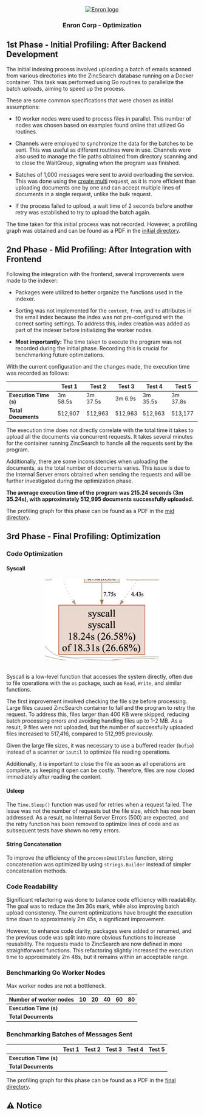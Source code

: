 <p align="center">
  <a href="" rel="noopener">
 <img width=200px height=200px src="https://external-content.duckduckgo.com/iu/?u=https%3A%2F%2Fwww.almrsal.com%2Fwp-content%2Fuploads%2F2015%2F12%2FEnron-Corporation-was-an-American-energy-commodities-and-services-company-based-in-Houston.jpg&f=1&nofb=1&ipt=7d291f71e280fc04c928387d0f0f199f056c6e7a2c4aabdd17289b045038898f&ipo=images" alt="Enron logo"></a>
</p>

<h3 align="center">Enron Corp - Optimization</h3>

## 1st Phase - Initial Profiling: After Backend Development

The initial indexing process involved uploading a batch of emails scanned from various directories into the ZincSearch database running on a Docker container. This task was performed using Go routines to parallelize the batch uploads, aiming to speed up the process.

These are some common specifications that were chosen as initial assumptions:

- 10 worker nodes were used to process files in parallel. This number of nodes was chosen based on examples found online that utilized Go routines.

- Channels were employed to synchronize the data for the batches to be sent. This was useful as different routines were in use. Channels were also used to manage the file paths obtained from directory scanning and to close the WaitGroup, signaling when the program was finished.

- Batches of 1,000 messages were sent to avoid overloading the service. This was done using the [create multi](https://zincsearch-docs.zinc.dev/api/document/multi/) request, as it is more efficient than uploading documents one by one and can accept multiple lines of documents in a single request, unlike the bulk request.

- If the process failed to upload, a wait time of 2 seconds before another retry was established to try to upload the batch again.

The time taken for this initial process was not recorded. However, a profiling graph was obtained and can be found as a PDF in the [initial directory](../profiling/initial/).

## 2nd Phase - Mid Profiling: After Integration with Frontend

Following the integration with the frontend, several improvements were made to the indexer:

- Packages were utilized to better organize the functions used in the indexer.

- Sorting was not implemented for the `content`, `from`, and `to` attributes in the email index because the index was not pre-configured with the correct sorting settings. To address this, index creation was added as part of the indexer before initializing the worker nodes.

- **Most importantly:** The time taken to execute the program was not recorded during the initial phase. Recording this is crucial for benchmarking future optimizations.

With the current configuration and the changes made, the execution time was recorded as follows:

<div align="center">

|                        | Test 1   | Test 2   | Test 3  | Test 4   | Test 5   |
| ---------------------- | -------- | -------- | ------- | -------- | -------- |
| **Execution Time (s)** | 3m 58.5s | 3m 37.5s | 3m 6.9s | 3m 35.5s | 3m 37.8s |
| **Total Documents**    | 512,907  | 512,963  | 512,963 | 512,963  | 513,177  |

</div>

The execution time does not directly correlate with the total time it takes to upload all the documents via concurrent requests. It takes several minutes for the container running ZincSearch to handle all the requests sent by the program.

Additionally, there are some inconsistencies when uploading the documents, as the total number of documents varies. This issue is due to the Internal Server errors obtained when sending the requests and will be further investigated during the optimization phase.

**The average execution time of the program was 215.24 seconds (3m 35.24s), with approximately 512,995 documents successfully uploaded.**

The profiling graph for this phase can be found as a PDF in the [mid directory](../profiling/mid/).

## 3rd Phase - Final Profiling: Optimization

### Code Optimization

#### Syscall

<div align="center">
<img src="./mid/syscall.png" alt="alt text" width="300"/>
</div>
</br>

Syscall is a low-level function that accesses the system directly, often due to file operations with the `os` package, such as `Read`, `Write`, and similar functions.

The first improvement involved checking the file size before processing. Large files caused ZincSearch container to fail and the program to retry the request. To address this, files larger than 400 KB were skipped, reducing batch processing errors and avoiding handling files up to 1-2 MB. As a result, 9 files were not uploaded, but the number of successfully uploaded files increased to 517,416, compared to 512,995 previously.

Given the large file sizes, it was necessary to use a buffered reader (`bufio`) instead of a scanner or `ioutil` to optimize file reading operations.

Additionally, it is important to close the file as soon as all operations are complete, as keeping it open can be costly. Therefore, files are now closed immediately after reading the content.

#### Usleep

The `Time.Sleep()` function was used for retries when a request failed. The issue was not the number of requests but the file size, which has now been addressed. As a result, no Internal Server Errors (500) are expected, and the retry function has been removed to optimize lines of code and as subsequent tests have shown no retry errors.

#### String Concatenation

To improve the efficiency of the `processEmailFiles` function, string concatenation was optimized by using `strings.Builder` instead of simpler concatenation methods.

### Code Readability

Significant refactoring was done to balance code efficiency with readability. The goal was to reduce the 3m 30s mark, while also improving batch upload consistency. The current optimizations have brought the execution time down to approximately 2m 45s, a significant improvement.

However, to enhance code clarity, packages were added or renamed, and the previous code was split into more obvious functions to increase reusability. The requests made to ZincSearch are now defined in more straightforward functions. This refactoring slightly increased the execution time to approximately 2m 48s, but it remains within an acceptable range.

### Benchmarking Go Worker Nodes

Max worker nodes are not a bottleneck.

<div align="center">

| **Number of worker nodes** | 10  | 20  | 40  | 60  | 80  |
| -------------------------- | --- | --- | --- | --- | --- |
| **Execution Time (s)**     |     |     |     |     |     |
| **Total Documents**        |     |     |     |     |     |

</div>

### Benchmarking Batches of Messages Sent

<div align="center">

|                        | Test 1 | Test 2 | Test 3 | Test 4 | Test 5 |
| ---------------------- | ------ | ------ | ------ | ------ | ------ |
| **Execution Time (s)** |        |        |        |        |        |
| **Total Documents**    |        |        |        |        |        |

</div>

The profiling graph for this phase can be found as a PDF in the [final directory](../profiling/final/).

## ⚠️ Notice

